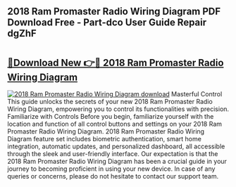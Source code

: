## 2018 Ram Promaster Radio Wiring Diagram PDF Download Free - Part-dco User Guide Repair dgZhF

# <h2><a href="http://dfl9ix.blite.top/?on=2018+Ram+Promaster+Radio+Wiring+Diagram">🔗Download New 👉🔴 2018 Ram Promaster Radio Wiring Diagram</a></h2>

[![2018 Ram Promaster Radio Wiring Diagram download](https://i.imgur.com/lujVjoI.png)](http://dfl9ix.blite.top/?on=2018+Ram+Promaster+Radio+Wiring+Diagram)
Masterful Control This guide unlocks the secrets of your new 2018 Ram Promaster Radio Wiring Diagram, empowering you to control its functionalities with precision. Familiarize with Controls Before you begin, familiarize yourself with the location and function of all control buttons and settings on your 2018 Ram Promaster Radio Wiring Diagram. 2018 Ram Promaster Radio Wiring Diagram feature set includes biometric authentication, smart home integration, automatic updates, and personalized dashboard, all accessible through the sleek and user-friendly interface. Our expectation is that the 2018 Ram Promaster Radio Wiring Diagram has been a crucial guide in your journey to becoming proficient in using your new device. In case of any queries or concerns, please do not hesitate to contact our support team.
